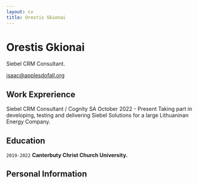 ```yaml
---
layout: cv
title: Orestis Gkionai
---
```

# Orestis Gkionai 
Siebel CRM Consultant.

<div id="webaddress">
<a href="isaac@applesdofall.org">isaac@applesdofall.org</a>
</div>


## Work Exprerience

Siebel CRM Consultant / Cognity SA
October 2022 - Present
Taking part in developing, testing and delivering Siebel Solutions for a large Lithuaninan Energy Company.




## Education

`2019-2022`
__Canterbuty Christ Church University.__





## Personal Information





<!-- ### Footer

Last updated: May 2013 -->


